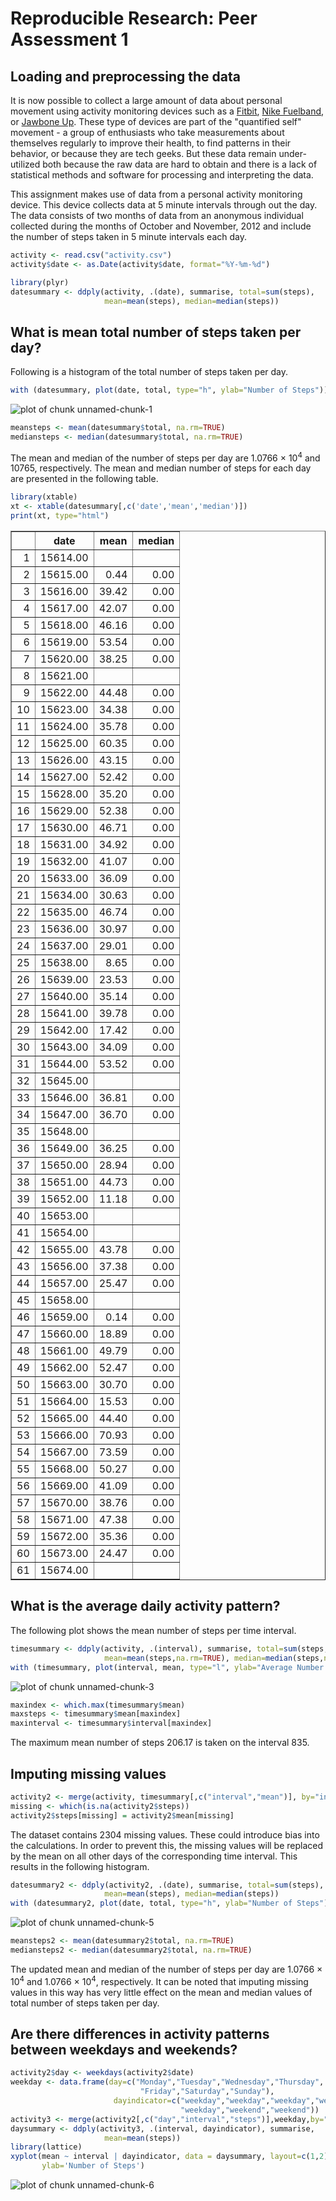 # Reproducible Research: Peer Assessment 1


## Loading and preprocessing the data

It is now possible to collect a large amount of data about personal movement using activity monitoring devices such as a [Fitbit](http://www.fitbit.com/), [Nike Fuelband](http://www.nike.com/us/en_us/c/nikeplus-fuelband), or [Jawbone Up](https://jawbone.com/up). These type of devices are part of the "quantified self" movement - a group of enthusiasts who take measurements about themselves regularly to improve their health, to find patterns in their behavior, or because they are tech geeks. But these data remain under-utilized both because the raw data are hard to obtain and there is a lack of statistical methods and software for processing and interpreting the data.

This assignment makes use of data from a personal activity monitoring device. This device collects data at 5 minute intervals through out the day. The data consists of two months of data from an anonymous individual collected during the months of October and November, 2012 and include the number of steps taken in 5 minute intervals each day.


```r
activity <- read.csv("activity.csv")
activity$date <- as.Date(activity$date, format="%Y-%m-%d")

library(plyr)
datesummary <- ddply(activity, .(date), summarise, total=sum(steps), 
                     mean=mean(steps), median=median(steps))
```

## What is mean total number of steps taken per day?

Following is a histogram of the total number of steps taken per day.

```r
with (datesummary, plot(date, total, type="h", ylab="Number of Steps"))
```

![plot of chunk unnamed-chunk-1](./PA1_template_files/figure-html/unnamed-chunk-1.png) 

```r
meansteps <- mean(datesummary$total, na.rm=TRUE)
mediansteps <- median(datesummary$total, na.rm=TRUE)
```

The mean and median of the number of steps per day are 1.0766 &times; 10<sup>4</sup> and 10765, respectively. The mean and median number of steps for each day are presented in the following table.


```r
library(xtable)
xt <- xtable(datesummary[,c('date','mean','median')])
print(xt, type="html")
```

<!-- html table generated in R 3.1.1 by xtable 1.7-4 package -->
<!-- Sun Dec 14 11:24:37 2014 -->
<table border=1>
<tr> <th>  </th> <th> date </th> <th> mean </th> <th> median </th>  </tr>
  <tr> <td align="right"> 1 </td> <td align="right"> 15614.00 </td> <td align="right">  </td> <td align="right">  </td> </tr>
  <tr> <td align="right"> 2 </td> <td align="right"> 15615.00 </td> <td align="right"> 0.44 </td> <td align="right"> 0.00 </td> </tr>
  <tr> <td align="right"> 3 </td> <td align="right"> 15616.00 </td> <td align="right"> 39.42 </td> <td align="right"> 0.00 </td> </tr>
  <tr> <td align="right"> 4 </td> <td align="right"> 15617.00 </td> <td align="right"> 42.07 </td> <td align="right"> 0.00 </td> </tr>
  <tr> <td align="right"> 5 </td> <td align="right"> 15618.00 </td> <td align="right"> 46.16 </td> <td align="right"> 0.00 </td> </tr>
  <tr> <td align="right"> 6 </td> <td align="right"> 15619.00 </td> <td align="right"> 53.54 </td> <td align="right"> 0.00 </td> </tr>
  <tr> <td align="right"> 7 </td> <td align="right"> 15620.00 </td> <td align="right"> 38.25 </td> <td align="right"> 0.00 </td> </tr>
  <tr> <td align="right"> 8 </td> <td align="right"> 15621.00 </td> <td align="right">  </td> <td align="right">  </td> </tr>
  <tr> <td align="right"> 9 </td> <td align="right"> 15622.00 </td> <td align="right"> 44.48 </td> <td align="right"> 0.00 </td> </tr>
  <tr> <td align="right"> 10 </td> <td align="right"> 15623.00 </td> <td align="right"> 34.38 </td> <td align="right"> 0.00 </td> </tr>
  <tr> <td align="right"> 11 </td> <td align="right"> 15624.00 </td> <td align="right"> 35.78 </td> <td align="right"> 0.00 </td> </tr>
  <tr> <td align="right"> 12 </td> <td align="right"> 15625.00 </td> <td align="right"> 60.35 </td> <td align="right"> 0.00 </td> </tr>
  <tr> <td align="right"> 13 </td> <td align="right"> 15626.00 </td> <td align="right"> 43.15 </td> <td align="right"> 0.00 </td> </tr>
  <tr> <td align="right"> 14 </td> <td align="right"> 15627.00 </td> <td align="right"> 52.42 </td> <td align="right"> 0.00 </td> </tr>
  <tr> <td align="right"> 15 </td> <td align="right"> 15628.00 </td> <td align="right"> 35.20 </td> <td align="right"> 0.00 </td> </tr>
  <tr> <td align="right"> 16 </td> <td align="right"> 15629.00 </td> <td align="right"> 52.38 </td> <td align="right"> 0.00 </td> </tr>
  <tr> <td align="right"> 17 </td> <td align="right"> 15630.00 </td> <td align="right"> 46.71 </td> <td align="right"> 0.00 </td> </tr>
  <tr> <td align="right"> 18 </td> <td align="right"> 15631.00 </td> <td align="right"> 34.92 </td> <td align="right"> 0.00 </td> </tr>
  <tr> <td align="right"> 19 </td> <td align="right"> 15632.00 </td> <td align="right"> 41.07 </td> <td align="right"> 0.00 </td> </tr>
  <tr> <td align="right"> 20 </td> <td align="right"> 15633.00 </td> <td align="right"> 36.09 </td> <td align="right"> 0.00 </td> </tr>
  <tr> <td align="right"> 21 </td> <td align="right"> 15634.00 </td> <td align="right"> 30.63 </td> <td align="right"> 0.00 </td> </tr>
  <tr> <td align="right"> 22 </td> <td align="right"> 15635.00 </td> <td align="right"> 46.74 </td> <td align="right"> 0.00 </td> </tr>
  <tr> <td align="right"> 23 </td> <td align="right"> 15636.00 </td> <td align="right"> 30.97 </td> <td align="right"> 0.00 </td> </tr>
  <tr> <td align="right"> 24 </td> <td align="right"> 15637.00 </td> <td align="right"> 29.01 </td> <td align="right"> 0.00 </td> </tr>
  <tr> <td align="right"> 25 </td> <td align="right"> 15638.00 </td> <td align="right"> 8.65 </td> <td align="right"> 0.00 </td> </tr>
  <tr> <td align="right"> 26 </td> <td align="right"> 15639.00 </td> <td align="right"> 23.53 </td> <td align="right"> 0.00 </td> </tr>
  <tr> <td align="right"> 27 </td> <td align="right"> 15640.00 </td> <td align="right"> 35.14 </td> <td align="right"> 0.00 </td> </tr>
  <tr> <td align="right"> 28 </td> <td align="right"> 15641.00 </td> <td align="right"> 39.78 </td> <td align="right"> 0.00 </td> </tr>
  <tr> <td align="right"> 29 </td> <td align="right"> 15642.00 </td> <td align="right"> 17.42 </td> <td align="right"> 0.00 </td> </tr>
  <tr> <td align="right"> 30 </td> <td align="right"> 15643.00 </td> <td align="right"> 34.09 </td> <td align="right"> 0.00 </td> </tr>
  <tr> <td align="right"> 31 </td> <td align="right"> 15644.00 </td> <td align="right"> 53.52 </td> <td align="right"> 0.00 </td> </tr>
  <tr> <td align="right"> 32 </td> <td align="right"> 15645.00 </td> <td align="right">  </td> <td align="right">  </td> </tr>
  <tr> <td align="right"> 33 </td> <td align="right"> 15646.00 </td> <td align="right"> 36.81 </td> <td align="right"> 0.00 </td> </tr>
  <tr> <td align="right"> 34 </td> <td align="right"> 15647.00 </td> <td align="right"> 36.70 </td> <td align="right"> 0.00 </td> </tr>
  <tr> <td align="right"> 35 </td> <td align="right"> 15648.00 </td> <td align="right">  </td> <td align="right">  </td> </tr>
  <tr> <td align="right"> 36 </td> <td align="right"> 15649.00 </td> <td align="right"> 36.25 </td> <td align="right"> 0.00 </td> </tr>
  <tr> <td align="right"> 37 </td> <td align="right"> 15650.00 </td> <td align="right"> 28.94 </td> <td align="right"> 0.00 </td> </tr>
  <tr> <td align="right"> 38 </td> <td align="right"> 15651.00 </td> <td align="right"> 44.73 </td> <td align="right"> 0.00 </td> </tr>
  <tr> <td align="right"> 39 </td> <td align="right"> 15652.00 </td> <td align="right"> 11.18 </td> <td align="right"> 0.00 </td> </tr>
  <tr> <td align="right"> 40 </td> <td align="right"> 15653.00 </td> <td align="right">  </td> <td align="right">  </td> </tr>
  <tr> <td align="right"> 41 </td> <td align="right"> 15654.00 </td> <td align="right">  </td> <td align="right">  </td> </tr>
  <tr> <td align="right"> 42 </td> <td align="right"> 15655.00 </td> <td align="right"> 43.78 </td> <td align="right"> 0.00 </td> </tr>
  <tr> <td align="right"> 43 </td> <td align="right"> 15656.00 </td> <td align="right"> 37.38 </td> <td align="right"> 0.00 </td> </tr>
  <tr> <td align="right"> 44 </td> <td align="right"> 15657.00 </td> <td align="right"> 25.47 </td> <td align="right"> 0.00 </td> </tr>
  <tr> <td align="right"> 45 </td> <td align="right"> 15658.00 </td> <td align="right">  </td> <td align="right">  </td> </tr>
  <tr> <td align="right"> 46 </td> <td align="right"> 15659.00 </td> <td align="right"> 0.14 </td> <td align="right"> 0.00 </td> </tr>
  <tr> <td align="right"> 47 </td> <td align="right"> 15660.00 </td> <td align="right"> 18.89 </td> <td align="right"> 0.00 </td> </tr>
  <tr> <td align="right"> 48 </td> <td align="right"> 15661.00 </td> <td align="right"> 49.79 </td> <td align="right"> 0.00 </td> </tr>
  <tr> <td align="right"> 49 </td> <td align="right"> 15662.00 </td> <td align="right"> 52.47 </td> <td align="right"> 0.00 </td> </tr>
  <tr> <td align="right"> 50 </td> <td align="right"> 15663.00 </td> <td align="right"> 30.70 </td> <td align="right"> 0.00 </td> </tr>
  <tr> <td align="right"> 51 </td> <td align="right"> 15664.00 </td> <td align="right"> 15.53 </td> <td align="right"> 0.00 </td> </tr>
  <tr> <td align="right"> 52 </td> <td align="right"> 15665.00 </td> <td align="right"> 44.40 </td> <td align="right"> 0.00 </td> </tr>
  <tr> <td align="right"> 53 </td> <td align="right"> 15666.00 </td> <td align="right"> 70.93 </td> <td align="right"> 0.00 </td> </tr>
  <tr> <td align="right"> 54 </td> <td align="right"> 15667.00 </td> <td align="right"> 73.59 </td> <td align="right"> 0.00 </td> </tr>
  <tr> <td align="right"> 55 </td> <td align="right"> 15668.00 </td> <td align="right"> 50.27 </td> <td align="right"> 0.00 </td> </tr>
  <tr> <td align="right"> 56 </td> <td align="right"> 15669.00 </td> <td align="right"> 41.09 </td> <td align="right"> 0.00 </td> </tr>
  <tr> <td align="right"> 57 </td> <td align="right"> 15670.00 </td> <td align="right"> 38.76 </td> <td align="right"> 0.00 </td> </tr>
  <tr> <td align="right"> 58 </td> <td align="right"> 15671.00 </td> <td align="right"> 47.38 </td> <td align="right"> 0.00 </td> </tr>
  <tr> <td align="right"> 59 </td> <td align="right"> 15672.00 </td> <td align="right"> 35.36 </td> <td align="right"> 0.00 </td> </tr>
  <tr> <td align="right"> 60 </td> <td align="right"> 15673.00 </td> <td align="right"> 24.47 </td> <td align="right"> 0.00 </td> </tr>
  <tr> <td align="right"> 61 </td> <td align="right"> 15674.00 </td> <td align="right">  </td> <td align="right">  </td> </tr>
   </table>


## What is the average daily activity pattern?

The following plot shows the mean number of steps per time interval.


```r
timesummary <- ddply(activity, .(interval), summarise, total=sum(steps,na.rm=TRUE), 
                     mean=mean(steps,na.rm=TRUE), median=median(steps,na.rm=TRUE))
with (timesummary, plot(interval, mean, type="l", ylab="Average Number of Steps"))
```

![plot of chunk unnamed-chunk-3](./PA1_template_files/figure-html/unnamed-chunk-3.png) 

```r
maxindex <- which.max(timesummary$mean)
maxsteps <- timesummary$mean[maxindex]
maxinterval <- timesummary$interval[maxindex]
```

The maximum mean number of steps 206.17 is taken on the interval 835.

## Imputing missing values

```r
activity2 <- merge(activity, timesummary[,c("interval","mean")], by="interval", all=TRUE)
missing <- which(is.na(activity2$steps))
activity2$steps[missing] = activity2$mean[missing]
```

The dataset contains 2304 missing values. These could introduce bias into the calculations. In order to prevent this, the missing values will be replaced by the mean on all other days of the corresponding time interval. This results in the following histogram.


```r
datesummary2 <- ddply(activity2, .(date), summarise, total=sum(steps), 
                     mean=mean(steps), median=median(steps))
with (datesummary2, plot(date, total, type="h", ylab="Number of Steps"))
```

![plot of chunk unnamed-chunk-5](./PA1_template_files/figure-html/unnamed-chunk-5.png) 

```r
meansteps2 <- mean(datesummary2$total, na.rm=TRUE)
mediansteps2 <- median(datesummary2$total, na.rm=TRUE)
```

The updated mean and median of the number of steps per day are 1.0766 &times; 10<sup>4</sup> and 1.0766 &times; 10<sup>4</sup>, respectively. It can be noted that imputing missing values in this way has very little effect on the mean and median values of total number of steps taken per day.


## Are there differences in activity patterns between weekdays and weekends?

```r
activity2$day <- weekdays(activity2$date)
weekday <- data.frame(day=c("Monday","Tuesday","Wednesday","Thursday",
                             "Friday","Saturday","Sunday"),
                       dayindicator=c("weekday","weekday","weekday","weekday",
                                      "weekday","weekend","weekend"))
activity3 <- merge(activity2[,c("day","interval","steps")],weekday,by="day",all=TRUE)
daysummary <- ddply(activity3, .(interval, dayindicator), summarise, 
                     mean=mean(steps))
library(lattice)
xyplot(mean ~ interval | dayindicator, data = daysummary, layout=c(1,2), type='l', 
       ylab='Number of Steps')
```

![plot of chunk unnamed-chunk-6](./PA1_template_files/figure-html/unnamed-chunk-6.png) 


